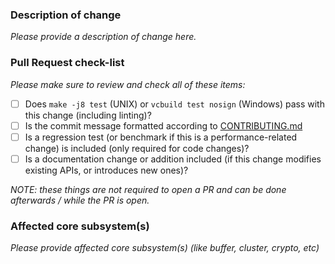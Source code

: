 ### Description of change

_Please provide a description of change here._

### Pull Request check-list

_Please make sure to review and check all of these items:_

- [ ] Does `make -j8 test` (UNIX) or `vcbuild test nosign` (Windows) pass with
  this change (including linting)?
- [ ] Is the commit message formatted according to [CONTRIBUTING.md][0]
- [ ] Is a regression test (or benchmark if this is a performance-related
  change) is included (only required for code changes)?
- [ ] Is a documentation change or addition included (if this change modifies
  existing APIs, or introduces new ones)?

_NOTE: these things are not required to open a PR and can be done afterwards /
while the PR is open._

### Affected core subsystem(s)

_Please provide affected core subsystem(s) (like buffer, cluster, crypto, etc)_

[0]: https://github.com/nodejs/node/blob/master/CONTRIBUTING.md#step-3-commit
